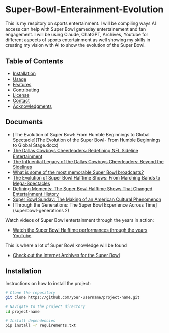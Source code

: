 # Super-Bowl-Enterainment-Evolution
This is my respitory on sports entertainment. I will be compiling ways AI access can help with Super Bowl gameday entertainement and fan engagement. 
I will be using Claude, ChatGPT, Archives, Youtube for different aspects of sports entertainment as well showing my skills in creating my vision with AI to show the evolution of the Super Bowl.

## Table of Contents

- [Installation](#installation)
- [Usage](#usage)
- [Features](#features)
- [Contributing](#contributing)
- [License](#license)
- [Contact](#contact)
- [Acknowledgments](#acknowledgments)

## Documents 

- [The Evolution of Super Bowl: From Humble Beginnings to Global Spectacle](The Evolution of the Super Bowl- From Humble Beginnings to Global Stage.docx)
- [The Dallas Cowboys Cheerleaders: Redefining NFL Sideline Entertainment]()
- [The Influential Legacy of the Dallas Cowboys Cheerleaders: Beyond the Sidelines]()
- [What is some of the most memorable Super Bowl broadcasts?]()
- [The Evolution of Super Bowl Halftime Shows: From Marching Bands to Mega-Spectacles](superbowl-halftime-essay)
- [Defining Moments: The Super Bowl Halftime Shows That Changed Entertainment History](superbowl-performances)
- [Super Bowl Sunday: The Making of an American Cultural Phenomenon](superbowl-traditions)
- [Through the Generations: The Super Bowl Experience Across Time](superbowl-generations 2)

Watch videos of Super Bowl entertainment through the years in action:

- [Watch the Super Bowl Halftime performances through the years YouTube](https://youtu.be/HVx_s90cSUM?si=czh2Z88nTCOgMfvl)

This is where a lot of Super Bowl knowledge will be found
- [Check out the Internet Archives for the Super Bowl](https://archive.org/search?query=Super+Bowl)

## Installation

Instructions on how to install the project:

```bash
# Clone the repository
git clone https://github.com/your-username/project-name.git

# Navigate to the project directory
cd project-name

# Install dependencies
pip install -r requirements.txt

